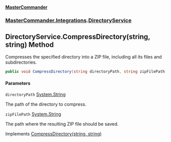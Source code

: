 #### [MasterCommander](MasterCommander.md 'MasterCommander')
### [MasterCommander.Integrations](MasterCommander.Integrations.md 'MasterCommander.Integrations').[DirectoryService](DirectoryService.md 'MasterCommander.Integrations.DirectoryService')

## DirectoryService.CompressDirectory(string, string) Method

Compresses the specified directory into a ZIP file, including all its files and subdirectories.

```csharp
public void CompressDirectory(string directoryPath, string zipFilePath);
```
#### Parameters

<a name='MasterCommander.Integrations.DirectoryService.CompressDirectory(string,string).directoryPath'></a>

`directoryPath` [System.String](https://docs.microsoft.com/en-us/dotnet/api/System.String 'System.String')

The path of the directory to compress.

<a name='MasterCommander.Integrations.DirectoryService.CompressDirectory(string,string).zipFilePath'></a>

`zipFilePath` [System.String](https://docs.microsoft.com/en-us/dotnet/api/System.String 'System.String')

The path where the resulting ZIP file should be saved.

Implements [CompressDirectory(string, string)](IDirectoryService.CompressDirectory(string,string).md 'MasterCommander.Core.Services.IDirectoryService.CompressDirectory(string, string)')